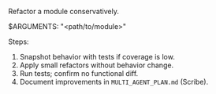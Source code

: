 Refactor a module conservatively.

$ARGUMENTS: "<path/to/module>"

Steps:
1) Snapshot behavior with tests if coverage is low.
2) Apply small refactors without behavior change.
3) Run tests; confirm no functional diff.
4) Document improvements in `MULTI_AGENT_PLAN.md` (Scribe).
